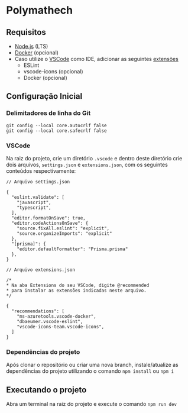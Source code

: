 # Polymathech

## Requisitos

- [Node.js](https://nodejs.org) (LTS)
- [Docker](https://www.docker.com/) (opcional)
- Caso utilize o [VSCode](https://code.visualstudio.com/) como IDE, adicionar as seguintes [extensões](#vscode)
    - ESLint
    - vscode-icons (opcional)
    - Docker (opcional)

## Configuração Inicial

### Delimitadores de linha do Git

```
git config --local core.autocrlf false
git config --local core.safecrlf false
```

### VSCode

Na raiz do projeto, crie um diretório `.vscode` e dentro deste diretório crie dois arquivos, `settings.json` e `extensions.json`, com os seguintes conteúdos respectivamente:

```
// Arquivo settings.json

{
  "eslint.validate": [
    "javascript",
    "typescript",
  ],
  "editor.formatOnSave": true,
  "editor.codeActionsOnSave": {
    "source.fixAll.eslint": "explicit",
    "source.organizeImports": "explicit"
  },
  "[prisma]": {
    "editor.defaultFormatter": "Prisma.prisma"
  },
}
```

```
// Arquivo extensions.json

/*
* Na aba Extensions do seu VSCode, digite @recommended
* para instalar as extensões indicadas neste arquivo. 
*/

{
  "recommendations": [
    "ms-azuretools.vscode-docker",
    "dbaeumer.vscode-eslint",
    "vscode-icons-team.vscode-icons",
  ]
}
```

### Dependências do projeto

Após clonar o repositório ou criar uma nova branch, instale/atualize as dependências do projeto utilizando o comando `npm install` ou `npm i`

## Executando o projeto

Abra um terminal na raiz do projeto e execute o comando `npm run dev`